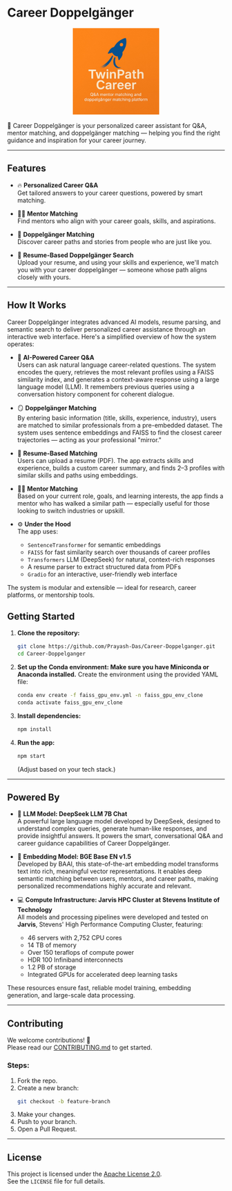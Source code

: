 
# Career Doppelgänger
<p align="center">
  <img src="Logo/Logo.jpeg" alt="Career Doppelgänger Logo" width="200"/>
</p>
🚀 Career Doppelgänger is your personalized career assistant for Q&A, mentor matching, and doppelgänger matching — helping you find the right guidance and inspiration for your career journey.

---

## Features

- 🔥 **Personalized Career Q&A**  
  Get tailored answers to your career questions, powered by smart matching.

- 🧑‍🏫 **Mentor Matching**  
  Find mentors who align with your career goals, skills, and aspirations.

- 🧬 **Doppelgänger Matching**  
  Discover career paths and stories from people who are just like you.

- 📄 **Resume-Based Doppelgänger Search**  
  Upload your resume, and using your skills and experience, we'll match you with your career doppelgänger — someone whose path aligns closely with yours.

---
## How It Works

Career Doppelgänger integrates advanced AI models, resume parsing, and semantic search to deliver personalized career assistance through an interactive web interface. Here's a simplified overview of how the system operates:

- 🤖 **AI-Powered Career Q&A**  
  Users can ask natural language career-related questions. The system encodes the query, retrieves the most relevant profiles using a FAISS similarity index, and generates a context-aware response using a large language model (LLM). It remembers previous queries using a conversation history component for coherent dialogue.

- 🪞 **Doppelgänger Matching**  
  By entering basic information (title, skills, experience, industry), users are matched to similar professionals from a pre-embedded dataset. The system uses sentence embeddings and FAISS to find the closest career trajectories — acting as your professional "mirror."

- 📄 **Resume-Based Matching**  
  Users can upload a resume (PDF). The app extracts skills and experience, builds a custom career summary, and finds 2–3 profiles with similar skills and paths using embeddings.

- 🧑‍🏫 **Mentor Matching**  
  Based on your current role, goals, and learning interests, the app finds a mentor who has walked a similar path — especially useful for those looking to switch industries or upskill.

- ⚙️ **Under the Hood**  
  The app uses:
  - `SentenceTransformer` for semantic embeddings
  - `FAISS` for fast similarity search over thousands of career profiles
  - `Transformers` LLM (DeepSeek) for natural, context-rich responses
  - A resume parser to extract structured data from PDFs
  - `Gradio` for an interactive, user-friendly web interface

The system is modular and extensible — ideal for research, career platforms, or mentorship tools.



## Getting Started

1. **Clone the repository:**
   ```bash
   git clone https://github.com/Prayash-Das/Career-Doppelganger.git
   cd Career-Doppelganger
   ```

2. **Set up the Conda environment: Make sure you have Miniconda or Anaconda installed.**
   Create the environment using the provided YAML file:
   ```bash
   conda env create -f faiss_gpu_env.yml -n faiss_gpu_env_clone
   conda activate faiss_gpu_env_clone
   ```

3. **Install dependencies:**
   ```bash
   npm install
   ```

4. **Run the app:**
   ```bash
   npm start
   ```
   (Adjust based on your tech stack.)

---

## Powered By

- 🧠 **LLM Model: DeepSeek LLM 7B Chat**  
  A powerful large language model developed by DeepSeek, designed to understand complex queries, generate human-like responses, and provide insightful answers. It powers the smart, conversational Q&A and career guidance capabilities of Career Doppelgänger.

- 🧩 **Embedding Model: BGE Base EN v1.5**  
  Developed by BAAI, this state-of-the-art embedding model transforms text into rich, meaningful vector representations. It enables deep semantic matching between users, mentors, and career paths, making personalized recommendations highly accurate and relevant.

- 💻 **Compute Infrastructure: Jarvis HPC Cluster at Stevens Institute of Technology**  
  All models and processing pipelines were developed and tested on **Jarvis**, Stevens' High Performance Computing Cluster, featuring:
  - 46 servers with 2,752 CPU cores  
  - 14 TB of memory  
  - Over 150 teraflops of compute power  
  - HDR 100 Infiniband interconnects  
  - 1.2 PB of storage  
  - Integrated GPUs for accelerated deep learning tasks

These resources ensure fast, reliable model training, embedding generation, and large-scale data processing.

---

## Contributing

We welcome contributions! 🚀  
Please read our [CONTRIBUTING.md](CONTRIBUTING.md) to get started.

### Steps:

1. Fork the repo.
2. Create a new branch:
   ```bash
   git checkout -b feature-branch
   ```
3. Make your changes.
4. Push to your branch.
5. Open a Pull Request.

---

## License

This project is licensed under the [Apache License 2.0](LICENSE).  
See the `LICENSE` file for full details.

